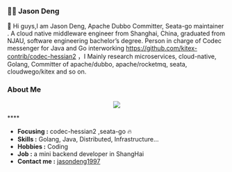 
###  :man_technologist:  Jason Deng

👋 Hi guys,I am Jason Deng, Apache Dubbo Committer, Seata-go maintainer . A cloud native middleware engineer from Shanghai, China, graduated from NJAU, software engineering bachelor’s degree. Person in charge of Codec messenger  for Java and Go interworking https://github.com/kitex-contrib/codec-hessian2 ，I Mainly research microservices, cloud-native, Golang, Committer of apache/dubbo, apache/rocketmq, seata, cloudwego/kitex and so on.

### About Me

<p align="center">
  <a href="https://github.com/jasondeng1997">  <!--statics主页地址，可修改-->
    <img src="https://github-readme-stats-eight-theta.vercel.app/api?username=coderxm&show_icons=true&theme=algolia&include_all_commits=true&count_private=true&hide=issues"/>   <!--可修改-->
  </a>
</p>
<p align="center">


</p>
****

-  **Focusing :** codec-hessian2 ,seata-go :fire: 
-  **Skills :** Golang, Java, Distributed, Infrastructure...
-  **Hobbies :** Coding
-  **Job :** a mini backend developer in ShangHai
-  **Contact me :** [jasondeng1997](mailto:15301580353@163.com)


